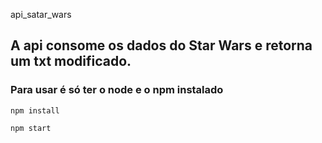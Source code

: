 api_satar_wars

## A api consome os dados do Star Wars e retorna um txt modificado.
### Para usar é só ter o node e o npm instalado

```
npm install
```

```
npm start
```

